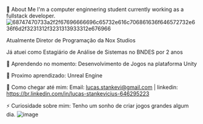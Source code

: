 
🚀 About Me
I'm a computer enginnering student currently working as a fullstack developer.
![68747470733a2f2f67696666696c65732e616c706861636f646572732e636f6d2f3231312f3231313933312e676966](https://github.com/LSkevi/LSkevi/assets/99023092/2090a565-fbef-4be0-804c-973924d08dfb)


Atualmente Diretor de Programação da Nox Studios

Já atuei como  Estagiário de Análise de Sistemas no BNDES por 2 anos

📖 Aprendendo no momento: Desenvolvimento de Jogos na plataforma Unity

🌱 Proximo aprendizado: Unreal Engine

📱 Como chegar até mim: Email: lucas.stankevi@gmail.com | linkedin: https://br.linkedin.com/in/lucas-stankevicius-646295223

⚡ Curiosidade sobre mim: Tenho um sonho de criar jogos grandes algum dia.
![image](https://user-images.githubusercontent.com/99023092/153946706-f26b883a-4a23-40d9-bed9-72fb78f48d8c.png)


